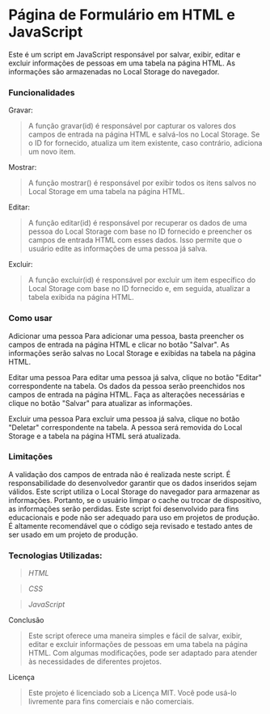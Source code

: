 <h1>Página de Formulário em HTML e JavaScript</h1>

Este é um script em JavaScript responsável por salvar, exibir, editar e excluir informações de pessoas em uma tabela na página HTML. As informações são armazenadas no Local Storage do navegador.

<h3>Funcionalidades</h3>

Gravar:
>A função gravar(id) é responsável por capturar os valores dos campos de entrada na página HTML e salvá-los no Local Storage. Se o ID for fornecido, atualiza um item existente, caso contrário, adiciona um novo item.

Mostrar:
>A função mostrar() é responsável por exibir todos os itens salvos no Local Storage em uma tabela na página HTML.

Editar:
>A função editar(id) é responsável por recuperar os dados de uma pessoa do Local Storage com base no ID fornecido e preencher os campos de entrada HTML com esses dados. Isso permite que o usuário edite as informações de uma pessoa já salva.

Excluir:
>A função excluir(id) é responsável por excluir um item específico do Local Storage com base no ID fornecido e, em seguida, atualizar a tabela exibida na página HTML.

<h3>Como usar</h3>
Adicionar uma pessoa
Para adicionar uma pessoa, basta preencher os campos de entrada na página HTML e clicar no botão "Salvar". As informações serão salvas no Local Storage e exibidas na tabela na página HTML.

Editar uma pessoa
Para editar uma pessoa já salva, clique no botão "Editar" correspondente na tabela. Os dados da pessoa serão preenchidos nos campos de entrada na página HTML. Faça as alterações necessárias e clique no botão "Salvar" para atualizar as informações.

Excluir uma pessoa
Para excluir uma pessoa já salva, clique no botão "Deletar" correspondente na tabela. A pessoa será removida do Local Storage e a tabela na página HTML será atualizada.

<h3>Limitações</h3>
A validação dos campos de entrada não é realizada neste script. É responsabilidade do desenvolvedor garantir que os dados inseridos sejam válidos.
Este script utiliza o Local Storage do navegador para armazenar as informações. Portanto, se o usuário limpar o cache ou trocar de dispositivo, as informações serão perdidas.
Este script foi desenvolvido para fins educacionais e pode não ser adequado para uso em projetos de produção. É altamente recomendável que o código seja revisado e testado antes de ser usado em um projeto de produção.

<h3>Tecnologias Utilizadas:</h3>

>_HTML_

>_CSS_

>_JavaScript_

Conclusão
>Este script oferece uma maneira simples e fácil de salvar, exibir, editar e excluir informações de pessoas em uma tabela na página HTML. Com algumas modificações, pode ser adaptado para atender às necessidades de diferentes projetos.

Licença
>Este projeto é licenciado sob a Licença MIT. Você pode usá-lo livremente para fins comerciais e não comerciais.
